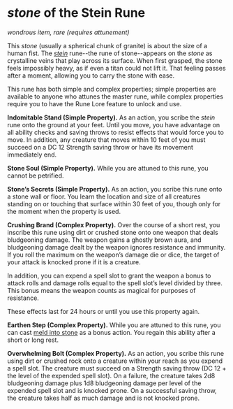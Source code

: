# *stone* of the Stein Rune
*wondrous item, rare (requires attunement)*

This *stone* (usually a spherical chunk of granite) is about the size of a human fist. The [*stein*](../Runes/stein.md) rune--the rune of stone--appears on the *stone* as crystalline veins that play across its surface. When first grasped, the stone feels impossibly heavy, as if even a titan could not lift it. That feeling passes after a moment, allowing you to carry the stone with ease.

This rune has both simple and complex properties; simple properties are available to anyone who attunes the master rune, while complex properties require you to have the Rune Lore feature to unlock and use.

**Indomitable Stand (Simple Property).** As an action, you scribe the *stein* rune onto the ground at your feet. Until you move, you have advantage on all ability checks and saving throws to resist effects that would force you to move. In addition, any creature that moves within 10 feet of you must succeed on a DC 12 Strength saving throw or have its movement immediately end.

**Stone Soul (Simple Property).** While you are attuned to this rune, you cannot be petrified.

**Stone’s Secrets (Simple Property).** As an action, you scribe this rune onto a stone wall or floor. You learn the location and size of all creatures standing on or touching that surface within 30 feet of you, though only for the moment when the property is used.

**Crushing Brand (Complex Property).** Over the course of a short rest, you inscribe this rune using dirt or crushed stone onto one weapon that deals bludgeoning damage. The weapon gains a ghostly brown aura, and bludgeoning damage dealt by the weapon ignores resistance and immunity. If you roll the maximum on the weapon’s damage die or dice, the target of your attack is knocked prone if it is a creature.

In addition, you can expend a spell slot to grant the weapon a bonus to attack rolls and damage rolls equal to the spell slot’s level divided by three. This bonus means the weapon counts as magical for purposes of resistance.

These effects last for 24 hours or until you use this property again.

**Earthen Step (Complex Property).** While you are attuned to this rune, you can cast [meld into stone](../Spells/meld-into-stone.md) as a bonus action. You regain this ability after a short or long rest.

**Overwhelming Bolt (Complex Property).** As an action, you scribe this rune using dirt or crushed rock onto a creature within your reach as you expend a spell slot. The creature must succeed on a Strength saving throw (DC 12 + the level of the expended spell slot). On a failure, the creature takes 2d8 bludgeoning damage plus 1d8 bludgeoning damage per level of the expended spell slot and is knocked prone. On a successful saving throw, the creature takes half as much damage and is not knocked prone.

